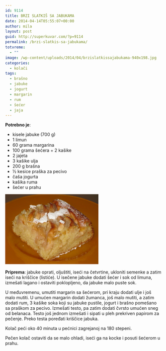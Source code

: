 ```yaml
---
id: 9114
title: BRZI SLATKIŠ SA JABUKAMA
date: 2014-04-14T05:55:07+00:00
author: mila
layout: post
guid: http://superkuvar.com/?p=9114
permalink: /brzi-slatkis-sa-jabukama/
totvreme:
  - ""
image: /wp-content/uploads/2014/04/brzislatkissajabukama-940x198.jpg
categories:
  - kolači
tags:
  - brašno
  - jabuke
  - jogurt
  - margarin
  - rum
  - šećer
  - jaja
---
```

**Potrebno je**:

  * kisele jabuke (700 g)
  * 1 limun
  * 60 grama margarina
  * 100 grama šećera + 2 kašike
  * 2 jajeta
  * 3 kašike ulja
  * 200 g brašna
  * ½ kesice praška za pecivo
  * čaša jogurta
  * kašika ruma
  * šećer u prahu

[<img class="alignnone size-medium wp-image-9118" src="/wp-content/uploads/2014/04/brzislatkissajabukama-1024x768.jpg" alt="brzislatkissajabukama" width="300" height="225" />](/wp-content/uploads/2014/04/brzislatkissajabukama.jpg)

**Priprema**: jabuke oprati, oljuštiti, iseći na četvrtine, ukloniti semenke a zatim iseći na kriščice (listiće). U isečene jabuke dodati šećer i sok od limuna, izmešati lagano i ostaviti poklopljeno, da jabuke malo puste sok.

U međuvremenu, umutiti margarin sa šećerom, pri kraju dodati ulje i još malo mutiti. U umućen margarin dodati žumanca, još malo mutiti, a zatim dodati rum, 3 kašike soka koji su jabuke pustile, jogurt i brašno pomešano sa praškom za pecivo. Izmešati testo, pa zatim dodati čvrsto umućen sneg od belanaca. Testo još jednom izmešati i sipati u pleh prekriven papirom za pečenje. Preko testa poređati kriščice jabuka.

Kolač peći oko 40 minuta u pećnici zagrejanoj na 180 stepeni.

Pečen kolač ostaviti da se malo ohladi, iseći ga na kocke i posuti šećerom u prahu.